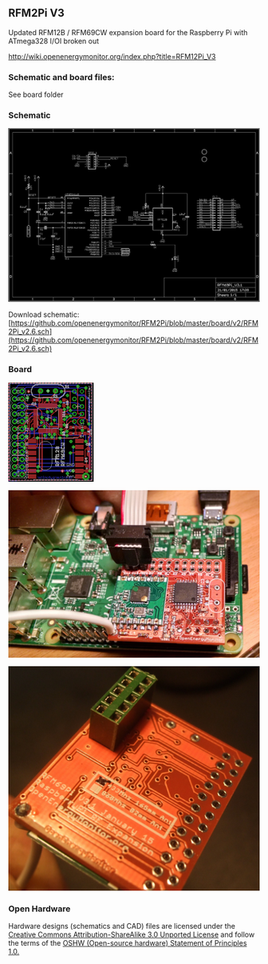 ## RFM2Pi V3

Updated RFM12B / RFM69CW expansion board for the Raspberry Pi with ATmega328 I/OI broken out

http://wiki.openenergymonitor.org/index.php?title=RFM12Pi_V3

### Schematic and board files: 

See board folder

### Schematic

![RFm69PiV3.1_sch.png](RFm69PiV3.1_sch.png)

Download schematic: [https://github.com/openenergymonitor/RFM2Pi/blob/master/board/v2/RFM2Pi_v2.6.sch](https://github.com/openenergymonitor/RFM2Pi/blob/master/board/v2/RFM2Pi_v2.6.sch)

### Board

![RFm69PiV3.1_sch.png](RFm69PiV3.1_brd.png)

![RFM12Pi_V3.1_ISP_program.jpg](RFM12Pi_V3.1_ISP_program.jpg)

![RFM12Pi_V3.1_bottom.JPG](RFM12Pi_V3.1_bottom.JPG)

### Open Hardware

Hardware designs (schematics and CAD) files are licensed under the [Creative Commons Attribution-ShareAlike 3.0 Unported License](http://creativecommons.org/licenses/by-sa/3.0/) and follow the terms of the [OSHW (Open-source hardware) Statement of Principles 1.0.](http://freedomdefined.org/OSHW)
